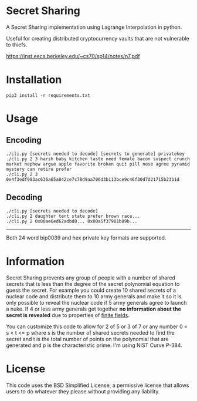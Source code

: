 # Secret Sharing

A Secret Sharing implementation using Lagrange Interpolation in python.

Useful for creating distributed cryptocurrency vaults that are not vulnerable to thiefs.

https://inst.eecs.berkeley.edu/~cs70/sp14/notes/n7.pdf

# Installation 

```
pip3 install -r requirements.txt
```

# Usage
## Encoding
```
./cli.py [secrets needed to decode] [secrets to generate] privatekey
./cli.py 2 3 harsh baby kitchen taste need female bacon suspect crunch market nephew argue apple favorite broken quit pill nose agree pyramid mystery can retire prefer
./cli.py 2 3 0x4f3edf983ac636a65a842ce7c78d9aa706d3b113bce9c46f30d7d21715b23b1d
```

## Decoding

```
./cli.py [secrets needed to decode] 
./cli.py 2 daughter tent state prefer brown race...
./cli.py 2 0x00ae6ed62adbd8... 0x00a5f37981b89b...
```

---
Both 24 word bip0039 and hex private key formats are supported.

# Information

Secret Sharing prevents any group of people with a number of shared secrets that is less than the degree of the secret polynomial equation to guess the secret. For example you could create 10 shared secrets of a nuclear code and distribute them to 10 army generals and make it so it is only possible to reveal the nuclear code if 5 army generals agree to launch a nuke. If 4 or less army generals get together **no information about the secret is revealed** due to properties of [finite fields](https://en.wikipedia.org/wiki/Finite_field_arithmetic).

You can customize this code to allow for 2 of 5 or 3 of 7 or any number 0 < s < t <= p where s is the number of shared secrets needed to find the secret and t is the total number of points on the polynomial that are generated and p is the characteristic prime. I'm using NIST Curve P-384.

# License

This code uses the BSD Simplified License, a permissive license that allows users to do whatever they please without providing any liability.
